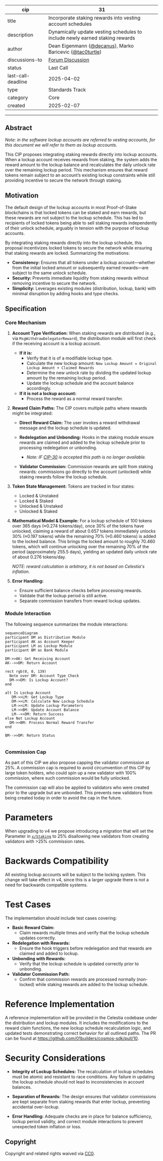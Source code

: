 
| cip            | 31                                                                                                                      |
|----------------|-------------------------------------------------------------------------------------------------------------------------|
| title          | Incorporate staking rewards into vesting account schedules                                                              |
| description    | Dynamically update vesting schedules to include newly earned staking rewards                                            |
| author         | Dean Eigenmann ([@decanus](https://github.com/decanus)), Marko Baricevic ([@tac0turtle](https://github.com/tac0turtle)) |
| discussions-to | [Forum Discussion](https://forum.celestia.org/t/cip-lockup-accounts-staking-rewards/1908)                               |
| status         | Last Call                                                                                                               |
| last-call-deadline | 2025-04-02                                                                                                              |
| type           | Standards Track                                                                                                         |
| category       | Core                                                                                                                    |
| created        | 2025-02-07                                                                                                              |

---

## Abstract

*Note: in the software lockup accounts are referred to vesting accounts, for this document we will refer to them as lockup accounts.*

This CIP proposes integrating staking rewards directly into lockup accounts. When a lockup account receives rewards from staking, the system adds the reward amount to the lockup balance and recalculates the daily unlock rate over the remaining lockup period. This mechanism ensures that reward tokens remain subject to an account’s existing lockup constraints while still providing incentive to secure the network through staking.

## Motivation

The default design of the lockup accounts in most Proof-of-Stake blockchains is that locked tokens can be staked and earn rewards, but these rewards are not subject to the lockup schedule. This has led to recipients of locked tokens being able to sell staking rewards independently of their unlock schedule, arguably in tension with the purpose of lockup accounts.

By integrating staking rewards directly into the lockup schedule, this proposal incentivizes locked tokens to secure the network while ensuring that staking rewards are locked. Summarizing the motivations:

- **Consistency:** Ensures that all tokens under a lockup account—whether from the initial locked amount or subsequently earned rewards—are subject to the same unlock schedule.
- **Security:** Prevents immediate liquidity from staking rewards without removing incentive to secure the network.
- **Simplicity:** Leverages existing modules (distribution, lockup, bank) with minimal disruption by adding hooks and type checks.

## Specification

### Core Mechanism

1. **Account Type Verification:**
   When staking rewards are distributed (e.g., via `MsgWithdrawDelegatorReward`), the distribution module will first check if the receiving account is a lockup account.

   - **If it is:**
     - Verify that it is of a modifiable lockup type.
     - Calculate the new lockup amount:
       `New Lockup Amount = Original Lockup Amount + Claimed Rewards`
     - Determine the new unlock rate by dividing the updated lockup amount by the remaining lockup period.
     - Update the lockup schedule and the account balance accordingly.
   - **If it is not a lockup account:**
     - Process the reward as a normal reward transfer.

2. **Reward Claim Paths:**
   The CIP covers multiple paths where rewards might be integrated:

   - **Direct Reward Claim:**
     The user invokes a reward withdrawal message and the lockup schedule is updated.

   - **Redelegation and Unbonding:**
     Hooks in the staking module ensure rewards are claimed and added to the lockup schedule prior to processing redelegation or unbonding.
     - *Note: IF [CIP-30](https://github.com/celestiaorg/CIPs/pull/251) is accepted this path is no longer available.*

   - **Validator Commission:**
     Commission rewards are split from staking rewards: commissions go directly to the account (unlocked) while staking rewards follow the lockup schedule.

3. **Token State Management:**
   Tokens are tracked in four states:

   - Locked & Unstaked
   - Locked & Staked
   - Unlocked & Unstaked
   - Unlocked & Staked

4. **Mathematical Model & Example:**
   For a lockup schedule of 100 tokens over 365 days (≈0.274 tokens/day), once 30% of the tokens have unlocked, claiming a reward of about 0.657 tokens immediately unlocks 30% (≈0.197 tokens) while the remaining 70% (≈0.460 tokens) is added to the locked balance. This brings the locked amount to roughly 70.460 tokens, which will continue unlocking over the remaining 70% of the period (approximately 255.5 days), yielding an updated daily unlock rate of about 0.276 tokens/day.

    *NOTE: reward calculation is arbitrary, it is not based on Celestia's inflation.*

5. **Error Handling:**
   - Ensure sufficient balance checks before processing rewards.
   - Validate that the lockup period is still active.
   - Separate commission transfers from reward lockup updates.

### Module Interaction

The following sequence summarizes the module interactions:

```mermaid
sequenceDiagram
participant DM as Distribution Module
participant AK as Account Keeper
participant LM as Lockup Module
participant BM as Bank Module

DM->>AK: Get Receiving Account
AK-->>DM: Return Account

rect rgb(0, 0, 139)
  Note over DM: Account Type Check
  DM->>DM: Is Lockup Account?
end

alt Is Lockup Account
   DM->>LM: Get Lockup Type
   DM->>LM: Calculate New Lockup Schedule
   LM->>LM: Update Lockup Parameters
   LM->>BM: Update Account Balance
   LM-->>DM: Return Success
else Not Lockup Account
  DM->>BM: Process Normal Reward Transfer
end

BM-->>DM: Return Status


```

### Commission Cap

As part of this CIP we also propose capping the validator commission at 25%. A commission cap is required to avoid circumvention of this CIP by large token holders, who could spin up a new validator with 100% commission, where such commission would be fully unlocked.

The commission cap will also be applied to validators who were created prior to the upgrade but are unbonded. This prevents new validators from being created today in order to avoid the cap in the future.

# Parameters

When upgrading to v4 we propose introducing a migration that will set the Parameter in [`x/Staking`](https://github.com/cosmos/cosmos-sdk/blob/release/v0.50.x/x/staking/types/staking.pb.go#L934) to 25% disallowing new validators from creating validators with \>25% commission rates.

# Backwards Compatibility

All existing lockup accounts will be subject to the locking system. This change will take effect in v4, since this is a larger upgrade there is not a need for backwards compatible systems.

# Test Cases

The implementation should include test cases covering:

- **Basic Reward Claim:**
  - Claim rewards multiple times and verify that the lockup schedule updates correctly.
- **Redelegation with Rewards:**
  - Ensure the hook triggers before redelegation and that rewards are claimed and added to lockup.
- **Unbonding with Rewards:**
  - Verify that the lockup schedule is updated correctly prior to unbonding.
- **Validator Commission Path:**
  - Confirm that commission rewards are processed normally (non-locked) while staking rewards are added to the lockup schedule.

# Reference Implementation

A reference implementation will be provided in the Celestia codebase under the distribution and lockup modules. It includes the modifications to the reward claim functions, the new lockup schedule recalculation logic, and updated tests demonstrating correct behavior for all outlined paths. The PR can be found at <https://github.com/01builders/cosmos-sdk/pull/10>.

# Security Considerations

- **Integrity of Lockup Schedules:**
  The recalculation of lockup schedules must be atomic and resistant to race conditions. Any failure in updating the lockup schedule should not lead to inconsistencies in account balances.

- **Separation of Rewards:**
  The design ensures that validator commissions are kept separate from staking rewards that enter lockup, preventing accidental over-lockup.

- **Error Handling:**
  Adequate checks are in place for balance sufficiency, lockup period validity, and correct module interactions to prevent unexpected token inflation or loss.

## Copyright

Copyright and related rights waived via [CC0](https://github.com/celestiaorg/CIPs/blob/main/LICENSE).
